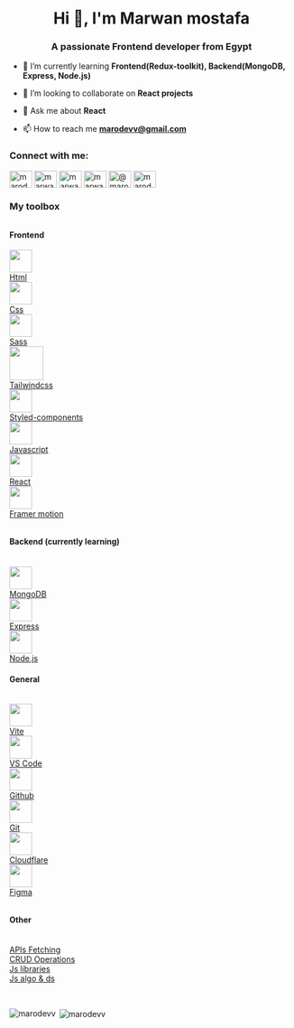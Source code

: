 <h1 align="center">Hi 👋, I'm Marwan mostafa</h1>
<h3 align="center">A passionate Frontend developer from Egypt</h3>

- 🌱 I’m currently learning **Frontend(Redux-toolkit), Backend(MongoDB, Express, Node.js)**

- 👯 I’m looking to collaborate on **React projects**

- 💬 Ask me about **React**

- 📫 How to reach me **marodevv@gmail.com**

<h3 align="left">Connect with me:</h3>
<p align="left">
<a href="https://dev.to/marodevv" target="blank"><img align="center" src="https://raw.githubusercontent.com/rahuldkjain/github-profile-readme-generator/master/src/images/icons/Social/devto.svg" alt="marodevv" height="30" width="40" /></a>
<a href="https://linkedin.com/in/marwan-mostafa-4ba111210" target="blank"><img align="center" src="https://raw.githubusercontent.com/rahuldkjain/github-profile-readme-generator/master/src/images/icons/Social/linked-in-alt.svg" alt="marwan-mostafa-4ba111210" height="30" width="40" /></a>
<a href="https://fb.com/marwanmostafa24" target="blank"><img align="center" src="https://raw.githubusercontent.com/rahuldkjain/github-profile-readme-generator/master/src/images/icons/Social/facebook.svg" alt="marwanmostafa24" height="30" width="40" /></a>
<a href="https://instagram.com/marwan_mostafa24" target="blank"><img align="center" src="https://raw.githubusercontent.com/rahuldkjain/github-profile-readme-generator/master/src/images/icons/Social/instagram.svg" alt="marwan_mostafa24" height="30" width="40" /></a>
<a href="https://hashnode.com/@marodevv" target="blank"><img align="center" src="https://raw.githubusercontent.com/rahuldkjain/github-profile-readme-generator/master/src/images/icons/Social/hashnode.svg" alt="@marodevv" height="30" width="40" /></a>
<a href="https://www.leetcode.com/marodevv" target="blank"><img align="center" src="https://raw.githubusercontent.com/rahuldkjain/github-profile-readme-generator/master/src/images/icons/Social/leet-code.svg" alt="marodevv" height="30" width="40" /></a>
</p>

<h3 align="left">My toolbox</h3>
<h4 style="margin-top: 2rem" align="left">Frontend</h3>
<p>
    <a style="display: inline-block;" href="#" target="_blank">  
       <img src="https://cdn.jsdelivr.net/gh/devicons/devicon/icons/html5/html5-original.svg" width="40" height="40" align="center" />
        <br />
        Html
    </a>
    <br />
    <a style="display: inline-block;" href="#" target="_blank">  
       <img src="https://cdn.jsdelivr.net/gh/devicons/devicon/icons/css3/css3-original.svg" width="40" height="40" align="center" />
        <br />
        Css
    </a>
    <br />
    <a href="#" target="_blank">  
       <img src="https://cdn.jsdelivr.net/gh/devicons/devicon/icons/sass/sass-original.svg" width="40" height="40" align="center" />
        <br />
        Sass
    </a>
    <br />
    <a href="#" target="_blank">  
       <img  src="https://cdn.jsdelivr.net/gh/devicons/devicon/icons/tailwindcss/tailwindcss-plain.svg" width="60" height="60" align="center" />
        <br />
        Tailwindcss
    </a>
    <br />
    <a href="#" target="_blank">  
       <img src="https://gozattila.dev/static/media/styled_components.a46dc006.png" width="40" height="40" align="center" />
        <br />
        Styled-components
    </a>
    <br />
    <a href="#" target="_blank">  
       <img src="https://cdn.jsdelivr.net/gh/devicons/devicon/icons/javascript/javascript-original.svg" width="40" height="40" align="center" />
        <br />
        Javascript
    </a>
    <br />
    <a href="#" target="_blank">  
       <img src="https://cdn.jsdelivr.net/gh/devicons/devicon/icons/react/react-original.svg" width="40" height="40" align="center" />
        <br />
        React
    </a>
    <br />
    <a href="#" target="_blank">  
       <img src="https://cdn.iconscout.com/icon/free/png-256/framer-logo-3609961-3014601.png" width="40" height="40" align="center" />
        <br />
        Framer motion
    </a>
    <br />
    <h4 style="margin-top: 2rem" align="left">Backend (currently learning)</h3>
    <br />
    <a href="#" target="_blank">  
       <img src="https://cdn.jsdelivr.net/gh/devicons/devicon/icons/mongodb/mongodb-original.svg" width="40" height="40" align="center" />
        <br />
        MongoDB
    </a>
    <br />
    <a href="#" target="_blank">  
       <img src="https://cdn.jsdelivr.net/gh/devicons/devicon/icons/express/express-original.svg" width="40" height="40" align="center" />
        <br />
        Express
    </a>
    <br />
    <a href="#" target="_blank">  
       <img src="https://cdn.jsdelivr.net/gh/devicons/devicon/icons/nodejs/nodejs-original.svg" width="40" height="40" align="center" />
        <br />
        Node.js
    </a>
    <br />
    <h4 align="left">General</h3>
    <br />
    <a href="#" target="_blank">  
       <img src="https://vitejs.dev/logo.svg" width="40" height="40" align="center" />
        <br />
        Vite
    </a>
    <br />
    <a href="#" target="_blank">  
       <img src="https://cdn.jsdelivr.net/gh/devicons/devicon/icons/vscode/vscode-original.svg" width="40" height="40" align="center" />
        <br />
        VS Code
    </a>
    <br />
    <a href="#" target="_blank">  
       <img src="https://cdn.jsdelivr.net/gh/devicons/devicon/icons/github/github-original.svg" width="40" height="40" align="center" />
        <br />
        Github
    </a>
    <br />
    <a href="#" target="_blank">  
       <img src="https://cdn.jsdelivr.net/gh/devicons/devicon/icons/git/git-original.svg" width="40" height="40" align="center" />
        <br />
        Git
    </a>
    <br />
    <a href="#" target="_blank">  
       <img src="https://1000logos.net/wp-content/uploads/2020/09/Cloudflare-emblem.jpeg" width="40" height="40" align="center" />
        <br />
        Cloudflare
    </a>
    <br />
    <a href="#" target="_blank">  
       <img src="https://cdn.jsdelivr.net/gh/devicons/devicon/icons/figma/figma-original.svg" width="40" height="40" align="center" />
        <br />
        Figma
    </a>
    <br />
    <h4 style="margin-top: 2rem" align="left">Other</h3>
    <br />
    <a href="#" target="_blank">
        APIs Fetching
    </a>
    <br />
    <a href="#" target="_blank">
        CRUD Operations
    </a>
    <br />
    <a href="#" target="_blank">
        Js libraries
    </a>
    <br />
    <a href="#" target="_blank">
        Js algo & ds
    </a>
</p>
<br />
<p><img align="left" src="https://github-readme-stats.vercel.app/api/top-langs?username=marodevv&show_icons=true&locale=en&layout=compact" alt="marodevv" /></p>

<p>&nbsp;<img align="center" src="https://github-readme-stats.vercel.app/api?username=marodevv&show_icons=true&locale=en" alt="marodevv" /></p>

